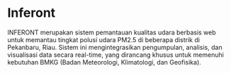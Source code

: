 # Inferont
INFERONT merupakan sistem pemantauan kualitas udara berbasis web untuk memantau tingkat polusi udara PM2.5 di beberapa distrik di Pekanbaru, Riau. Sistem ini mengintegrasikan pengumpulan, analisis, dan visualisasi data secara real-time, yang dirancang khusus untuk memenuhi kebutuhan BMKG (Badan Meteorologi, Klimatologi, dan Geofisika).
